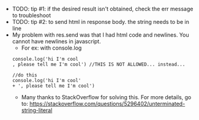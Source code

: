 * TODO: tip #1: if the desired result isn't obtained, check the err message to troubleshoot
* TODO: tip #2: to send html in response body. the string needs to be in line
* My problem with res.send was that I had html code and newlines. You cannot have newlines in javascript.
    * For ex: with console.log 
    ```
    console.log('hi I'm cool
    , please tell me I'm cool') //THIS IS NOT ALLOWED... instead...
    ```
    ```
    //do this
    console.log('hi I'm cool'
    + ', please tell me I'm cool')
    ```
    * Many thanks to StackOverflow for solving this.
    For more details, go to: https://stackoverflow.com/questions/5296402/unterminated-string-literal